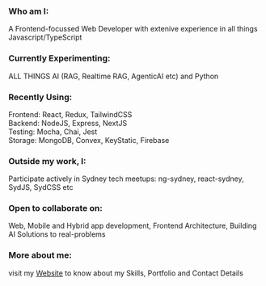 ### Who am I:
A Frontend-focussed Web Developer with extenive experience in all things Javascript/TypeScript

### Currently Experimenting:
ALL THINGS AI (RAG, Realtime RAG, AgenticAI etc) and Python

### Recently Using:
Frontend: React, Redux, TailwindCSS <br />
Backend: NodeJS, Express, NextJS <br />
Testing: Mocha, Chai, Jest <br />
Storage: MongoDB, Convex, KeyStatic, Firebase <br />

### Outside my work, I:
Participate actively in Sydney tech meetups: ng-sydney, react-sydney, SydJS, SydCSS etc

### Open to collaborate on:
Web, Mobile and Hybrid app development, Frontend Architecture, Building AI Solutions to real-problems

### More about me:
visit my <a target='_blank' rel='noreferrer' href="https://texperience-360.web.app/">Website</a> to know about my Skills, Portfolio and Contact Details

<!--
### Hi there 👋
<br/>
![Prasada's github stats](https://github-readme-stats.vercel.app/api?username=contactipraju&show_icons=true&hide_border=true)
<br/>
**contactipraju/contactipraju** is a ✨ _special_ ✨ repository because its `README.md` (this file) appears on your GitHub profile.

Here are some ideas to get you started:

- 🔭 I’m currently working on ...
- 🌱 I’m currently learning ...
- 👯 I’m looking to collaborate on ...
- 🤔 I’m looking for help with ...
- 💬 Ask me about ...
- 📫 How to reach me: ...
- 😄 Pronouns: ...
- ⚡ Fun fact: ...
-->
